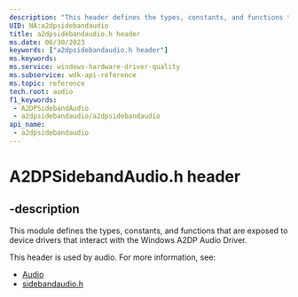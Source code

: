 ```yaml
---
description: "This header defines the types, constants, and functions that are exposed to device drivers that interact with the Windows A2DP Audio Driver."
UID: NA:a2dpsidebandaudio
title: a2dpsidebandaudio.h header
ms.date: 06/30/2023
keywords: ["a2dpsidebandaudio.h header"]
ms.keywords: 
ms.service: windows-hardware-driver-quality
ms.subservice: wdk-api-reference
ms.topic: reference
tech.root: audio
f1_keywords:
 - A2DPSidebandAudio
 - a2dpsidebandaudio/a2dpsidebandaudio
api_name:
 - a2dpsidebandaudio
---
```


# A2DPSidebandAudio.h header

## -description

This module defines the types, constants, and functions that are exposed to device drivers that interact with the Windows A2DP Audio Driver.

This header is used by audio. For more information, see:

- [Audio](../_audio/index.md)
- [sidebandaudio.h](index.md)
